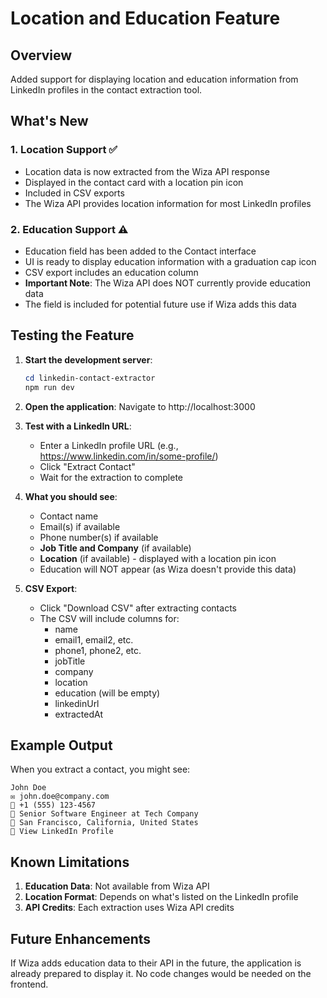 # Location and Education Feature

## Overview
Added support for displaying location and education information from LinkedIn profiles in the contact extraction tool.

## What's New

### 1. **Location Support** ✅
- Location data is now extracted from the Wiza API response
- Displayed in the contact card with a location pin icon
- Included in CSV exports
- The Wiza API provides location information for most LinkedIn profiles

### 2. **Education Support** ⚠️
- Education field has been added to the Contact interface
- UI is ready to display education information with a graduation cap icon
- CSV export includes an education column
- **Important Note**: The Wiza API does NOT currently provide education data
- The field is included for potential future use if Wiza adds this data

## Testing the Feature

1. **Start the development server**:
   ```powershell
   cd linkedin-contact-extractor
   npm run dev
   ```

2. **Open the application**: Navigate to http://localhost:3000

3. **Test with a LinkedIn URL**:
   - Enter a LinkedIn profile URL (e.g., https://www.linkedin.com/in/some-profile/)
   - Click "Extract Contact"
   - Wait for the extraction to complete

4. **What you should see**:
   - Contact name
   - Email(s) if available
   - Phone number(s) if available
   - **Job Title and Company** (if available)
   - **Location** (if available) - displayed with a location pin icon
   - Education will NOT appear (as Wiza doesn't provide this data)

5. **CSV Export**:
   - Click "Download CSV" after extracting contacts
   - The CSV will include columns for:
     - name
     - email1, email2, etc.
     - phone1, phone2, etc.
     - jobTitle
     - company
     - location
     - education (will be empty)
     - linkedinUrl
     - extractedAt

## Example Output

When you extract a contact, you might see:

```
John Doe
✉️ john.doe@company.com
📱 +1 (555) 123-4567
💼 Senior Software Engineer at Tech Company
📍 San Francisco, California, United States
🔗 View LinkedIn Profile
```

## Known Limitations

1. **Education Data**: Not available from Wiza API
2. **Location Format**: Depends on what's listed on the LinkedIn profile
3. **API Credits**: Each extraction uses Wiza API credits

## Future Enhancements

If Wiza adds education data to their API in the future, the application is already prepared to display it. No code changes would be needed on the frontend. 